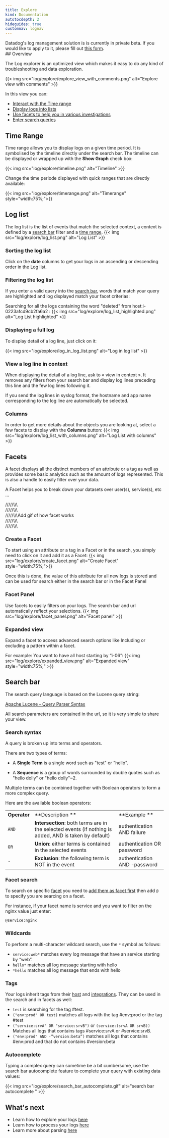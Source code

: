 ```yaml
---
title: Explore
kind: Documentation
autotocdepth: 2
hideguides: true
customnav: lognav
---
```

<div class="alert alert-info">
Datadog's log management solution is is currently in private beta. If you would like to apply to it, please fill out <a href="https://www.datadoghq.com/log-management/">this form</a>.
</div>
## Overview 

The Log explorer is an optimized view which makes it easy to do any kind of troubleshooting and data exploration.

{{< img src="log/explore/explore_view_with_comments.png" alt="Explore view with comments" >}}

In this view you can:

* [Interact with the Time range](#time-range)
* [Display logs into lists](#log-list)
* [Use facets to help you in various investigations](#facets)
* [Enter search queries](#search-bar)

## Time Range
Time range allows you to display logs on a given time period. It is symbolised by the timeline directly under the search bar. The timeline can be displayed or wrapped up with the **Show Graph** check box:

{{< img src="log/explore/timeline.png" alt="Timeline" >}}

Change the time periode displayed with quick ranges that are directly available:

{{< img src="log/explore/timerange.png" alt="Timerange" style="width:75%;">}}

## Log list
The log list is the list of events that match the selected context, a context is defined by a [search bar](#search-bar) filter and a [time range](#time-range).
{{< img src="log/explore/log_list.png" alt="Log List" >}}

### Sorting the log list

Click on the **date** columns to get your logs in an ascending or descending order in the Log list.

### Filtering the log list
If you enter a valid query into the [search bar](#search-bar),  words that match your query are highlighted and log displayed match your facet criterias:

Searching for all the logs containing the word "deleted" from host:i-0223afcd9cb2fa6a2 : 
{{< img src="log/explore/log_list_highlighted.png" alt="Log List highlighted" >}}

### Displaying a full log
To display detail of a log line, just click on it:

{{< img src="log/explore/log_in_log_list.png" alt="Log in log list" >}}

### View a log line in context
When displaying the detail of a log line, ask to « view in context ». 
It removes any filters from your search bar and display log lines preceding this line and the few log lines following it.

If you send the log lines in syslog format, the hostname and app name corresponding to the log line are automatically be selected.

### Columns
In order to get more details about the objects you are looking at, select a few facets to display with the **Columns** button:
{{< img src="log/explore/log_list_with_columns.png" alt="Log List with columns" >}}

## Facets 

A facet displays all the distinct members of an attribute or a tag as well as provides some basic analytics such as the amount of logs represented. This is also a handle to easily filter over your data.

A Facet helps you to break down your datasets over user(s), service(s), etc ...

/////\\\\\\<br>
/////\\\\\\<br>
/////\\\\\\Add gif of how facet works<br>
/////\\\\\\<br>
/////\\\\\\<br>

### Create a Facet

To start using an attribute or a tag in a Facet or in the search, you simply need to click on it and add it as a Facet:
{{< img src="log/explore/create_facet.png" alt="Create Facet" style="width:75%;">}}

Once this is done, the value of this attribute for all new logs is  stored and can be used for search either in the search bar or in the Facet Panel

### Facet Panel

Use facets to easily filters on your logs. The search bar and url automatically reflect your selections.
{{< img src="log/explore/facet_panel.png" alt="Facet panel" >}}

### Expanded view

Expand a facet to access advanced search options like 
Including or excluding a pattern within a facet.

For example: You want to have all host starting by “i-06”: 
{{< img src="log/explore/expanded_view.png" alt="Expanded view" style="width:75%;" >}}

## Search bar

The search query language is based on the Lucene query string:

[Apache Lucene - Query Parser Syntax](http://lucene.apache.org/core/2_9_4/queryparsersyntax.html)

All search parameters are contained in the url, so it is very simple to share your view.

### Search syntax
A query is broken up into terms and operators.

There are two types of terms:

* A **Single Term** is a single word such as "test" or "hello".

* A **Sequence** is a group of words surrounded by double quotes such as "hello dolly" or "hello dolly"~2.

Multiple terms can be combined together with Boolean operators to form a more complex query.

Here are the available boolean operators:

||||
|:----|:----|:----|
| **Operator** | **Description ** | **Example **|
| `AND` | **Intersection**: both terms are in the selected events (if nothing is added, AND is taken by default) | authentication AND failure |
| `OR` | **Union**: either terms is contained in the selected events| authentication OR password|
| `-` | **Exclusion**: the following term is NOT in the event |authentication AND -password|

### Facet search 
To search on specific [facet](#facets) you need to [add them as facet first]()
then add `@` to specify you are searcing on a facet.

For instance, if your facet name is service and you want to filter on the nginx value just enter: 

`@service:nginx`

### Wildcards
To perform a multi-character wildcard search, use the `*` symbol as follows:

* `service:web*`  matches every log message that have an service starting by “web”.
* `hello*` matches all log message starting with hello
* `*hello` matches all log message that ends with hello

### Tags

Your logs inherit tags from their [host](https://docs.datadoghq.com/hostnames/) and [integrations](https://docs.datadoghq.com/integrations/). 
They can be used in the search and in facets as well:

* `test` is searching for the tag #test.
* `("env:prod" OR test)` matches all logs with the tag #env:prod or the tag #test 
* `("service:srvA" OR "service:srvB")` or `(service:(srvA OR srvB))` Matches all logs that contains tags #service:srvA or #service:srvB.
* `("env:prod" AND -”version:beta”)` matches all logs that contains #env:prod and that do not contains #version:beta

### Autocomplete
Typing a complex query can sometime be a bit cumbersome, use the search bar autocomplete feature to complete your query with existing data values:

{{< img src="log/explore/search_bar_autocomplete.gif" alt="search bar autocomplete " >}}

## What's next

* Learn how to explore your logs [here](/log/explore)
* Learn how to process your logs [here](/log/processing)
* Learn more about parsing [here](/log/parsing)

